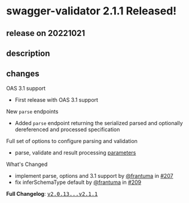 # swagger-validator 2.1.1 Released!

## release on 20221021

## description

## changes

OAS 3.1 support

* First release with OAS 3.1 support

New <code>parse</code> endpoints

* Added <code>parse</code> endpoint returning the serialized parsed and optionally dereferenced and processed specification

Full set of options to configure parsing and validation

* parse, validate and result processing <a href="https://github.com/swagger-api/validator-badge/blob/master/src/main/swagger/swagger.yaml#L20-L31">parameters</a>

What's Changed

* implement parse, options and 3.1 support by <a class="user-mention notranslate" data-hovercard-type="user" data-hovercard-url="/users/frantuma/hovercard" data-octo-click="hovercard-link-click" data-octo-dimensions="link_type:self" href="https://github.com/frantuma">@frantuma</a> in <a class="issue-link js-issue-link" data-error-text="Failed to load title" data-id="1417359693" data-permission-text="Title is private" data-url="https://github.com/swagger-api/validator-badge/issues/207" data-hovercard-type="pull_request" data-hovercard-url="/swagger-api/validator-badge/pull/207/hovercard" href="https://github.com/swagger-api/validator-badge/pull/207">#207</a>
* fix inferSchemaType default by <a class="user-mention notranslate" data-hovercard-type="user" data-hovercard-url="/users/frantuma/hovercard" data-octo-click="hovercard-link-click" data-octo-dimensions="link_type:self" href="https://github.com/frantuma">@frantuma</a> in <a class="issue-link js-issue-link" data-error-text="Failed to load title" data-id="1418050178" data-permission-text="Title is private" data-url="https://github.com/swagger-api/validator-badge/issues/209" data-hovercard-type="pull_request" data-hovercard-url="/swagger-api/validator-badge/pull/209/hovercard" href="https://github.com/swagger-api/validator-badge/pull/209">#209</a>

<strong>Full Changelog</strong>: <a class="commit-link" href="https://github.com/swagger-api/validator-badge/compare/v2.0.13...v2.1.1"><tt>v2.0.13...v2.1.1</tt></a>

